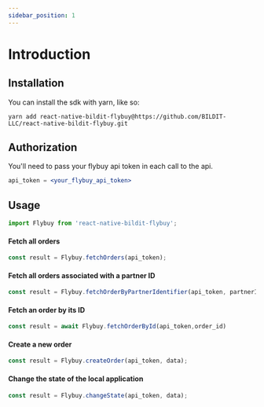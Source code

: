 ```yaml
---
sidebar_position: 1
---
```


# Introduction

## Installation

You can install the sdk with yarn, like so:

```shell
yarn add react-native-bildit-flybuy@https://github.com/BILDIT-LLC/react-native-bildit-flybuy.git
```

## Authorization

You'll need to pass your flybuy api token in each call to the api.

```jsx
api_token = <your_flybuy_api_token>
```

## Usage

```jsx
import Flybuy from 'react-native-bildit-flybuy';
```
#### Fetch all orders
```jsx
const result = Flybuy.fetchOrders(api_token);
```
#### Fetch all orders associated with a partner ID
```jsx
const result = Flybuy.fetchOrderByPartnerIdentifier(api_token, partnerIdentifier);
```
#### Fetch an order by its ID
```jsx
const result = await Flybuy.fetchOrderById(api_token,order_id)
```


#### Create a new order
```jsx
const result = Flybuy.createOrder(api_token, data);
```
#### Change the state of the local application
```jsx
const result = Flybuy.changeState(api_token, data);
```



